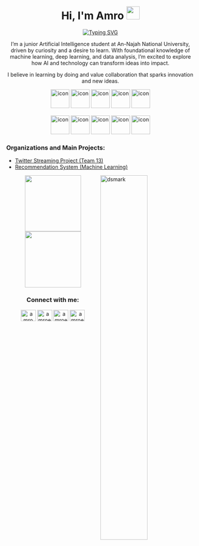 <h1 align="center">Hi, I'm Amro  <img src="https://media.giphy.com/media/hvRJCLFzcasrR4ia7z/giphy.gif" width="35"></h1>

<p align="center">
<a href="https://git.io/typing-svg"><img src="https://readme-typing-svg.herokuapp.com?font=Pacifico&pause=1000&color=CEF744&center=true&width=200&height=100&lines=Data+Scientist+%3A+);CAP+Student+%40+NNU;Always+Exploring+New+Tech;Learning+Fast;Breaking+Nothing+(Hopefully)&font=Pacifico&center=true&width=650&height=120&color=CEF744FF&vCenter=true&size=45%22" alt="Typing SVG" /></a>
</p>

<p align="center">I’m a junior Artificial Intelligence student at An-Najah National University, driven by curiosity and a desire to learn. With foundational knowledge of machine learning, deep learning, and data analysis, I’m excited to explore how AI and technology can transform ideas into impact.
  </p>
<p align="center">
I believe in learning by doing and value collaboration that sparks innovation and new ideas.
</p>

<div align="center">
  <img src="https://techstack-generator.vercel.app/python-icon.svg" alt="icon" width="50" height="50" />
  <img src="https://techstack-generator.vercel.app/js-icon.svg" alt="icon"width="50" height="50" />
  <img src="https://techstack-generator.vercel.app/react-icon.svg" alt="icon" width="50" height="50" />
 <img src="https://techstack-generator.vercel.app/mysql-icon.svg" alt="icon" width="50" height="50" />
  <img src="https://techstack-generator.vercel.app/nginx-icon.svg" alt="icon" width="50" height="50" />
</div>

<br>

<div align="center">
  <img src="https://techstack-generator.vercel.app/docker-icon.svg" alt="icon" width="50" height="50" />
  <img src="https://techstack-generator.vercel.app/aws-icon.svg" alt="icon" width="50" height="50" />
  <img src="https://techstack-generator.vercel.app/cpp-icon.svg" alt="icon" width="50" height="50" />
  <img src="https://techstack-generator.vercel.app/prettier-icon.svg" alt="icon" width="50" height="50" />
  <img src="https://techstack-generator.vercel.app/restapi-icon.svg" alt="icon" width="50" height="50" />
</div>
<div >
  <h3 align="left">Organizations and Main Projects:</h3>

<ul>
  <li>
    <a href="https://github.com/Twitter-Streaming-Team13" target="_blank">
      Twitter Streaming Project (Team 13)
    </a>
  </li>
  <li>
    <a href="https://github.com/Recommendation-System-ML" target="_blank">
      Recommendation System (Machine Learning)
    </a>
  </li>
</ul>

</div> 
<img alt="dsmark" align="right"  height="50%" width="50%" src="https://c.tenor.com/NzrqQHFBVz8AAAAj/kitty-transparent.gif">

<p align= "center">
  <img height= "150" src="https://github-readme-stats.vercel.app/api?username=amroeid77&theme=react&show_icons=true&include_all_commits=true" />
  <img height= "150" src="https://github-readme-stats.vercel.app/api/top-langs/?username=amroeid77&theme=react&layout=compact" />
</p>

<h3 align="center">Connect with me:</h3>
<p align="center">
<a href="https://www.linkedin.com/in/amroeid77" target="blank"><img align="center" src="https://raw.githubusercontent.com/rahuldkjain/github-profile-readme-generator/master/src/images/icons/Social/linked-in-alt.svg" alt="amro eid" height="30" width="40" /></a>
<a href="https://kaggle.com/amroeid77" target="blank"><img align="center" src="https://raw.githubusercontent.com/rahuldkjain/github-profile-readme-generator/master/src/images/icons/Social/kaggle.svg" alt="amroeid77" height="30" width="40" /></a>
<a href="https://instagram.com/amroeid77" target="blank"><img align="center" src="https://raw.githubusercontent.com/rahuldkjain/github-profile-readme-generator/master/src/images/icons/Social/instagram.svg" alt="amroeid77" height="30" width="40" /></a>
<a href="https://www.leetcode.com/AmroEid" target="blank"><img align="center" src="https://raw.githubusercontent.com/rahuldkjain/github-profile-readme-generator/master/src/images/icons/Social/leet-code.svg" alt="amroeid" height="30" width="40" /></a>
</p>
